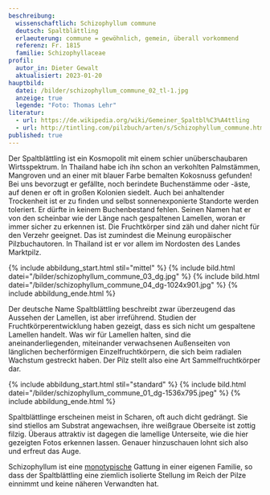 ```yaml
---
beschreibung:
  wissenschaftlich: Schizophyllum commune
  deutsch: Spaltblättling
  erlaeuterung: commune = gewöhnlich, gemein, überall vorkommend
  referenz: Fr. 1815
  familie: Schizophyllaceae
profil:
  autor_in: Dieter Gewalt
  aktualisiert: 2023-01-20
hauptbild:
  datei: /bilder/schizophyllum_commune_02_tl-1.jpg
  anzeige: true
  legende: "Foto: Thomas Lehr"
literatur:
  - url: https://de.wikipedia.org/wiki/Gemeiner_Spaltbl%C3%A4ttling
  - url: http://tintling.com/pilzbuch/arten/s/Schizophyllum_commune.html
published: true
---
```

Der Spaltblättling ist ein Kosmopolit mit einem schier unüberschaubaren Wirtsspektrum. In Thailand habe ich ihn schon an verkohlten Palmstämmen, Mangroven und an einer mit blauer Farbe bemalten Kokosnuss gefunden! Bei uns bevorzugt er gefällte, noch berindete Buchenstämme oder -äste, auf denen er oft in großen Kolonien siedelt. Auch bei anhaltender Trockenheit ist er zu finden und selbst sonnenexponierte Standorte werden toleriert. Er dürfte in keinem Buchenbestand fehlen. Seinen Namen hat er von den scheinbar wie der Länge nach gespaltenen Lamellen, woran er immer sicher zu erkennen ist. Die Fruchtkörper sind zäh und daher nicht für den Verzehr geeignet. Das ist zumindest die Meinung europäischer Pilzbuchautoren. In Thailand ist er vor allem im Nordosten des Landes Marktpilz.

{% include abbildung_start.html stil="mittel" %}
{% include bild.html datei="/bilder/schizophyllum_commune_03_dg.jpg" %}
{% include bild.html datei="/bilder/schizophyllum_commune_04_dg-1024x901.jpg" %}
{% include abbildung_ende.html %}

Der deutsche Name Spaltblättling beschreibt zwar überzeugend das Aussehen der Lamellen, ist aber irreführend. Studien der Fruchtkörperentwicklung haben gezeigt, dass es sich nicht um gespaltene Lamellen handelt. Was wir für Lamellen halten, sind die aneinanderliegenden, miteinander verwachsenen Außenseiten von länglichen becherförmigen Einzelfruchtkörpern, die sich beim radialen Wachstum gestreckt haben. Der Pilz stellt also eine Art Sammelfruchtkörper dar.

{% include abbildung_start.html stil="standard" %}
{% include bild.html datei="/bilder/schizophyllum_commune_01_dg-1536x795.jpeg" %}
{% include abbildung_ende.html %}

Spaltblättlinge erscheinen meist in Scharen, oft auch dicht gedrängt. Sie sind stiellos am Substrat angewachsen, ihre weißgraue Oberseite ist zottig filzig. Überaus attraktiv ist dagegen die lamellige Unterseite, wie die hier gezeigten Fotos erkennen lassen. Genauer hinzuschauen lohnt sich also und erfreut das Auge.

Schizophyllum ist eine [monotypische](monotypisch "Glossar") Gattung in einer eigenen Familie, so dass der Spaltblättling eine ziemlich isolierte Stellung im Reich der Pilze einnimmt und keine näheren Verwandten hat.
